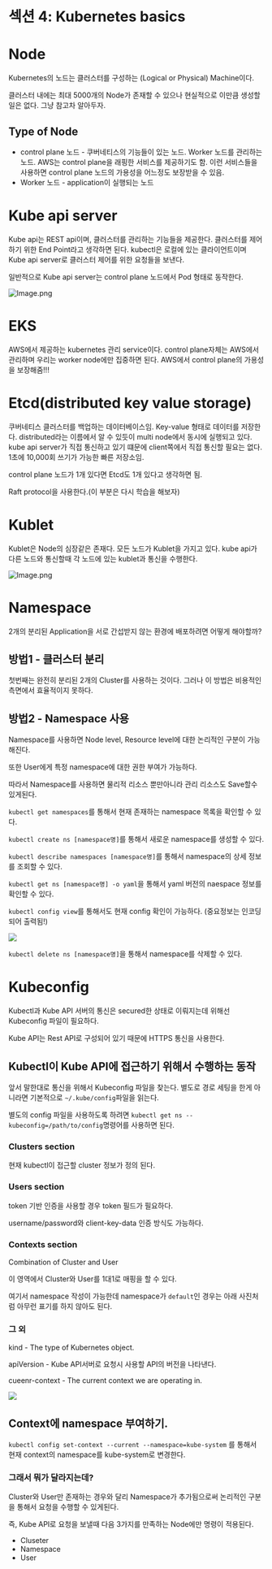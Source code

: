 # 섹션 4: Kubernetes basics

# Node

Kubernetes의 노드는 클러스터를 구성하는 (Logical or Physical) Machine이다.

클러스터 내에는 최대 5000개의 Node가 존재할 수 있으나 현실적으로 이만큼 생성할 일은 없다. 그냥 참고차 알아두자.

## Type of Node

- control plane 노드 - 쿠버네티스의 기능들이 있는 노드. Worker 노드를 관리하는 노드. AWS는 control plane을 래핑한 서비스를 제공하기도 함. 이런 서비스들을 사용하면 control plane 노드의 가용성을 어느정도 보장받을 수 있음.
- Worker 노드 - application이 실행되는 노드

# Kube api server

Kube api는 REST api이며, 클러스터를 관리하는 기능들을 제공한다. 클러스터를 제어하기 위한 End Point라고 생각하면 된다. kubectl은 로컬에 있는 클라이언트이며 Kube api server로 클러스터 제어를 위한 요청들을 보낸다.

일반적으로 Kube api server는 control plane 노드에서 Pod 형태로 동작한다.

![Image.png](./image1.png)

# EKS

AWS에서 제공하는 kubernetes 관리 service이다. control plane자체는 AWS에서 관리하며 우리는 worker node에만 집중하면 된다. AWS에서 control plane의 가용성을 보장해줌!!!

# Etcd(distributed key value storage)

쿠버네티스 클러스터를 백업하는 데이터베이스임. Key-value 형태로 데이터를 저장한다. distributed라는 이름에서 알 수 있듯이 multi node에서 동시에 실행되고 있다. kube api server가 직접 통신하고 있기 떄문에 client쪽에서 직접 통신할 필요는 없다. 1초에 10,000회 쓰기가 가능한 빠른 저장소임.

control plane 노드가 1개 있다면 Etcd도 1개 있다고 생각하면 됨.

Raft protocol을 사용한다.(이 부분은 다시 학습을 해보자)

# Kublet

Kublet은 Node의 심장같은 존재다. 모든 노드가 Kublet을 가지고 있다. kube api가 다른 노드와 통신할때 각 노드에 있는 kublet과 통신을 수행한다.

![Image.png](./image2.png)

# Namespace

2개의 분리된 Application을 서로 간섭받지 않는 환경에 배포하려면 어떻게 해야할까?

## 방법1 - 클러스터 분리
첫번째는 완전히 분리된 2개의 Cluster를 사용하는 것이다. 그러나 이 방법은 비용적인 측면에서 효율적이지 못하다.

## 방법2 - Namespace 사용
Namespace를 사용하면 Node level, Resource level에 대한 논리적인 구분이 가능해진다.

또한 User에게 특정 namespace에 대한 권한 부여가 가능하다. 

따라서 Namespace를 사용하면 물리적 리소스 뿐만아니라 관리 리소스도 Save할수 있게된다.

`kubectl get namespaces`를 통해서 현재 존재하는 namespace 목록을 확인할 수 있다.

`kubectl create ns [namespace명]`를 통해서 새로운 namespace를 생성할 수 있다.

`kubectl describe namespaces [namespace명]`를 통해서 namespace의 상세 정보를 조회할 수 있다.

`kubectl get ns [namespace명] -o yaml`을 통해서 yaml 버전의 naespace 정보를 확인할 수 있다.

`kubectl config view`를 통해서도 현재 config 확인이 가능하다. (중요정보는 인코딩되어 출력됨!)

![](./image3.png)

`kubectl delete ns [namespace명]`을 통해서 namespace를 삭제할 수 있다.

# Kubeconfig

Kubectl과 Kube API 서버의 통신은 secured한 상태로 이뤄지는데 위해선 Kubeconfig 파일이 필요하다.

Kube API는 Rest API로 구성되어 있기 때문에 HTTPS 통신을 사용한다.

## Kubectl이 Kube API에 접근하기 위해서 수행하는 동작

앞서 말한대로 통신을 위해서 Kubeconfig 파일을 찾는다. 별도로 경로 세팅을 한게 아니라면 기본적으로 `~/.kube/config`파일을 읽는다.

별도의 config 파일을 사용하도록 하려면 `kubectl get ns --kubeconfig=/path/to/config`명령어를 사용하면 된다.

### Clusters section
현재 kubectl이 접근할 cluster 정보가 정의 된다. 

### Users section
token 기반 인증을 사용할 경우 token 필드가 필요하다.

username/password와 client-key-data 인증 방식도 가능하다.

### Contexts section
Combination of Cluster and User

이 영역에서 Cluster와 User를 1대1로 매핑을 할 수 있다.

여기서 namespace 작성이 가능한데 namespace가 `default`인 경우는 아래 사진처럼 아무런 표기를 하지 않아도 된다.

### 그 외
kind - The type of Kubernetes object.

apiVersion - Kube API서버로 요청시 사용할 API의 버전을 나타낸다.

cueenr-context - The current context we are operating in.

![](./image4.png)

## Context에 namespace 부여하기.

`kubectl config set-context --current --namespace=kube-system` 를 통해서 현재 context의 namespace를 kube-system로 변경한다.

### 그래서 뭐가 달라지는데?

Cluster와 User만 존재하는 경우와 달리 Namespace가 추가됨으로써 논리적인 구분을 통해서 요청을 수행할 수 있게된다.

즉, Kube API로 요청을 보낼때 다음 3가지를 만족하는 Node에만 명령이 적용된다.
- Cluseter
- Namespace
- User
